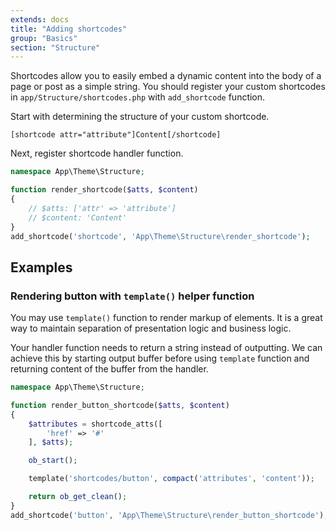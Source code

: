 ```yaml
---
extends: docs
title: "Adding shortcodes"
group: "Basics"
section: "Structure"
---
```


Shortcodes allow you to easily embed a dynamic content into the body of a page or post as a simple string. You should register your custom shortcodes in `app/Structure/shortcodes.php` with `add_shortcode` function.

Start with determining the structure of your custom shortcode.

```
[shortcode attr="attribute"]Content[/shortcode]
```

Next, register shortcode handler function.

```php
namespace App\Theme\Structure;

function render_shortcode($atts, $content)
{
    // $atts: ['attr' => 'attribute']
    // $content: 'Content'
}
add_shortcode('shortcode', 'App\Theme\Structure\render_shortcode');
```

## Examples

### Rendering button with `template()` helper function

You may use `template()` function to render markup of elements. It is a great way to maintain separation of presentation logic and business logic.

Your handler function needs to return a string instead of outputting. We can achieve this by starting output buffer before using `template` function and returning content of the buffer from the handler.

```php
namespace App\Theme\Structure;

function render_button_shortcode($atts, $content)
{
    $attributes = shortcode_atts([
        'href' => '#'
    ], $atts);

    ob_start();

    template('shortcodes/button', compact('attributes', 'content'));

    return ob_get_clean();
}
add_shortcode('button', 'App\Theme\Structure\render_button_shortcode');
```